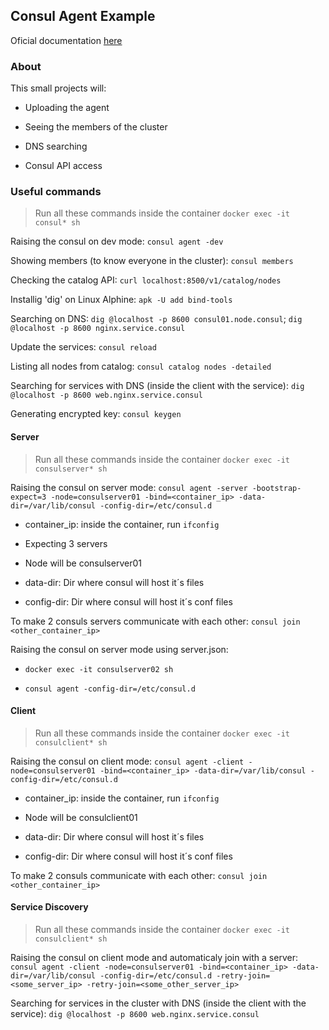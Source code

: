 ## Consul Agent Example

Oficial documentation [here](https://www.consul.io/docs/agent)

### About
This small projects will:

- Uploading the agent

- Seeing the members of the cluster

- DNS searching

- Consul API access

### Useful commands
> Run all these commands inside the container `docker exec -it consul* sh`

Raising the consul on dev mode: `consul agent -dev`

Showing members (to know everyone in the cluster): `consul members` 

Checking the catalog API: `curl localhost:8500/v1/catalog/nodes`

Installig 'dig' on Linux Alphine: `apk -U add bind-tools`

Searching on DNS: `dig @localhost -p 8600 consul01.node.consul`; `dig @localhost -p 8600 nginx.service.consul`

Update the services: `consul reload`

Listing all nodes from catalog: `consul catalog nodes -detailed`

Searching for services with DNS (inside the client with the service): `dig @localhost -p 8600 web.nginx.service.consul`

Generating encrypted key: `consul keygen`

#### Server
> Run all these commands inside the container `docker exec -it consulserver* sh`

Raising the consul on server mode: `consul agent -server -bootstrap-expect=3 -node=consulserver01 -bind=<container_ip> -data-dir=/var/lib/consul -config-dir=/etc/consul.d`

- container_ip: inside the container, run `ifconfig`

- Expecting 3 servers

- Node will be consulserver01

- data-dir: Dir where consul will host it´s files

- config-dir: Dir where consul will host it´s conf files

To make 2 consuls servers communicate with each other: `consul join <other_container_ip>` 

Raising the consul on server mode using server.json:
- `docker exec -it consulserver02 sh`

- `consul agent -config-dir=/etc/consul.d`

#### Client
> Run all these commands inside the container `docker exec -it consulclient* sh`

Raising the consul on client mode: `consul agent -client -node=consulserver01 -bind=<container_ip> -data-dir=/var/lib/consul -config-dir=/etc/consul.d`
- container_ip: inside the container, run `ifconfig`

- Node will be consulclient01

- data-dir: Dir where consul will host it´s files

- config-dir: Dir where consul will host it´s conf files

To make 2 consuls communicate with each other: `consul join <other_container_ip>`

#### Service Discovery
> Run all these commands inside the container `docker exec -it consulclient* sh`

Raising the consul on client mode and automaticaly join with a server: `consul agent -client -node=consulserver01 -bind=<container_ip> -data-dir=/var/lib/consul -config-dir=/etc/consul.d -retry-join=<some_server_ip> -retry-join=<some_other_server_ip>`

Searching for services in the cluster with DNS (inside the client with the service): `dig @localhost -p 8600 web.nginx.service.consul`